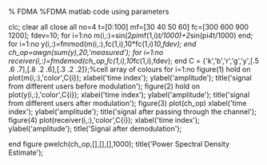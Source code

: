 % FDMA
%FDMA matlab code using parameters

clc;
clear all
close all
no=4
t=[0:100]
mf=[30 40 50 60]
fc=[300 600 900 1200];
fdev=10;
for i=1:no
    m(i,:)=sin(2*pi*mf(1,i)*t/1000)+2*sin(pi*4*t/1000)
end;
for i=1:no
    y(i,:)=fmmod(m(i,:),fc(1,i),10*fc(1,i)*10,fdev); 
end
ch_op=awgn(sum(y),20,'measured');
for i=1:no
receiver(i,:)=fmdemod(ch_op,fc(1,i),10*fc(1,i),fdev);
end
C = {'k','b','r','g','y',[.5 .6 .7],[.8 .2 .6],[.3 .2 .2]};%cell  array of colours
for i=1:no
    figure(1)
    hold on
    plot(m(i,:),'color',C{i});
    xlabel('time index');
    ylabel('amplitude');
    title('signal from different users before modulation');
    figure(2)
    hold on
    plot(y(i,:),'color',C{i});
    xlabel('time index');
    ylabel('amplitude');
    title('signal from different users after modulation');
    figure(3)
    plot(ch_op)
    xlabel('time index');
    ylabel('amplitude');
    title('signal after passing through the channel');
    figure(4)
    plot(receiver(i,:),'color',C{i});
    xlabel('time index');
    ylabel('amplitude');
    title('Signal after demodulation');
    
end
figure
pwelch(ch_op,[],[],[],1000);
title('Power Spectral Density Estimate');










